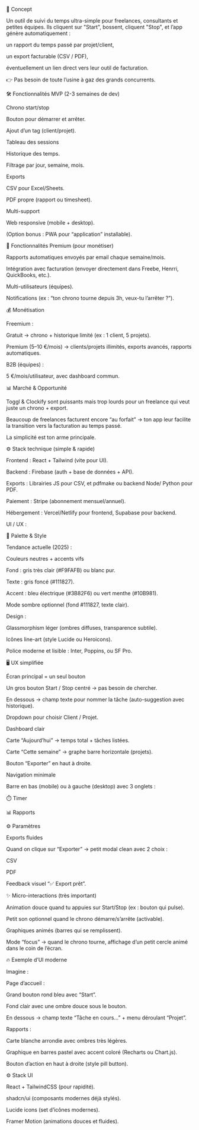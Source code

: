 🎯 Concept

Un outil de suivi du temps ultra-simple pour freelances, consultants et petites équipes.
Ils cliquent sur "Start", bossent, cliquent "Stop", et l’app génère automatiquement :

un rapport du temps passé par projet/client,

un export facturable (CSV / PDF),

éventuellement un lien direct vers leur outil de facturation.

👉 Pas besoin de toute l’usine à gaz des grands concurrents.

🛠️ Fonctionnalités MVP (2-3 semaines de dev)

Chrono start/stop

Bouton pour démarrer et arrêter.

Ajout d’un tag (client/projet).

Tableau des sessions

Historique des temps.

Filtrage par jour, semaine, mois.

Exports

CSV pour Excel/Sheets.

PDF propre (rapport ou timesheet).

Multi-support

Web responsive (mobile + desktop).

(Option bonus : PWA pour “application” installable).

🚀 Fonctionnalités Premium (pour monétiser)

Rapports automatiques envoyés par email chaque semaine/mois.

Intégration avec facturation (envoyer directement dans Freebe, Henrri, QuickBooks, etc.).

Multi-utilisateurs (équipes).

Notifications (ex : “ton chrono tourne depuis 3h, veux-tu l’arrêter ?”).

💰 Monétisation

Freemium :

Gratuit → chrono + historique limité (ex : 1 client, 5 projets).

Premium (5–10 €/mois) → clients/projets illimités, exports avancés, rapports automatiques.

B2B (équipes) :

5 €/mois/utilisateur, avec dashboard commun.

📊 Marché & Opportunité

Toggl & Clockify sont puissants mais trop lourds pour un freelance qui veut juste un chrono + export.

Beaucoup de freelances facturent encore “au forfait” → ton app leur facilite la transition vers la facturation au temps passé.

La simplicité est ton arme principale.

⚙️ Stack technique (simple & rapide)

Frontend : React + Tailwind (vite pour UI).

Backend : Firebase (auth + base de données + API).

Exports : Librairies JS pour CSV, et pdfmake ou backend Node/ Python pour PDF.

Paiement : Stripe (abonnement mensuel/annuel).

Hébergement : Vercel/Netlify pour frontend, Supabase pour backend.


UI / UX : 

🎨 Palette & Style

Tendance actuelle (2025) :

Couleurs neutres + accents vifs

Fond : gris très clair (#F9FAFB) ou blanc pur.

Texte : gris foncé (#111827).

Accent : bleu électrique (#3B82F6) ou vert menthe (#10B981).

Mode sombre optionnel (fond #111827, texte clair).

Design :

Glassmorphism léger (ombres diffuses, transparence subtile).

Icônes line-art (style Lucide ou Heroicons).

Police moderne et lisible : Inter, Poppins, ou SF Pro.

🖥️ UX simplifiée

Écran principal = un seul bouton

Un gros bouton Start / Stop centré → pas besoin de chercher.

En dessous → champ texte pour nommer la tâche (auto-suggestion avec historique).

Dropdown pour choisir Client / Projet.

Dashboard clair

Carte “Aujourd’hui” → temps total + tâches listées.

Carte “Cette semaine” → graphe barre horizontale (projets).

Bouton “Exporter” en haut à droite.

Navigation minimale

Barre en bas (mobile) ou à gauche (desktop) avec 3 onglets :

⏱️ Timer

📊 Rapports

⚙️ Paramètres

Exports fluides

Quand on clique sur “Exporter” → petit modal clean avec 2 choix :

CSV

PDF

Feedback visuel “✅ Export prêt”.

✨ Micro-interactions (très important)

Animation douce quand tu appuies sur Start/Stop (ex : bouton qui pulse).

Petit son optionnel quand le chrono démarre/s’arrête (activable).

Graphiques animés (barres qui se remplissent).

Mode “focus” → quand le chrono tourne, affichage d’un petit cercle animé dans le coin de l’écran.

🔥 Exemple d’UI moderne

Imagine :

Page d’accueil :

Grand bouton rond bleu avec “Start”.

Fond clair avec une ombre douce sous le bouton.

En dessous → champ texte “Tâche en cours…” + menu déroulant “Projet”.

Rapports :

Carte blanche arrondie avec ombres très légères.

Graphique en barres pastel avec accent coloré (Recharts ou Chart.js).

Bouton d’action en haut à droite (style pill button).

⚙️ Stack UI

React + TailwindCSS (pour rapidité).

shadcn/ui (composants modernes déjà stylés).

Lucide icons (set d’icônes modernes).

Framer Motion (animations douces et fluides).
